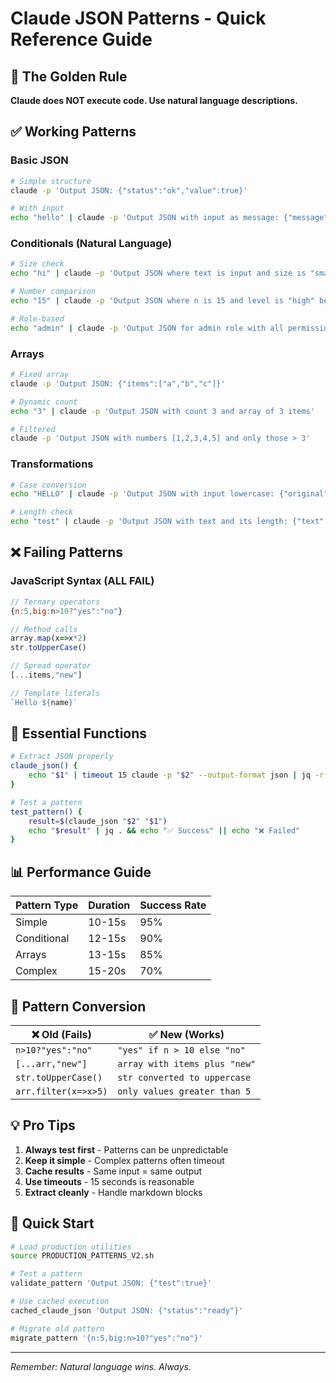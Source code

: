 # Claude JSON Patterns - Quick Reference Guide

## 🚨 The Golden Rule
**Claude does NOT execute code. Use natural language descriptions.**

## ✅ Working Patterns

### Basic JSON
```bash
# Simple structure
claude -p 'Output JSON: {"status":"ok","value":true}'

# With input
echo "hello" | claude -p 'Output JSON with input as message: {"message":"INPUT"}'
```

### Conditionals (Natural Language)
```bash
# Size check
echo "hi" | claude -p 'Output JSON where text is input and size is "small" if < 5 chars else "large"'

# Number comparison  
echo "15" | claude -p 'Output JSON where n is 15 and level is "high" because 15 > 10'

# Role-based
echo "admin" | claude -p 'Output JSON for admin role with all permissions'
```

### Arrays
```bash
# Fixed array
claude -p 'Output JSON: {"items":["a","b","c"]}'

# Dynamic count
echo "3" | claude -p 'Output JSON with count 3 and array of 3 items'

# Filtered
claude -p 'Output JSON with numbers [1,2,3,4,5] and only those > 3'
```

### Transformations
```bash
# Case conversion
echo "HELLO" | claude -p 'Output JSON with input lowercase: {"original":"HELLO","lower":"hello"}'

# Length check
echo "test" | claude -p 'Output JSON with text and its length: {"text":"test","length":4}'
```

## ❌ Failing Patterns

### JavaScript Syntax (ALL FAIL)
```javascript
// Ternary operators
{n:5,big:n>10?"yes":"no"}

// Method calls  
array.map(x=>x*2)
str.toUpperCase()

// Spread operator
[...items,"new"]

// Template literals
`Hello ${name}`
```

## 🔧 Essential Functions

```bash
# Extract JSON properly
claude_json() {
    echo "$1" | timeout 15 claude -p "$2" --output-format json | jq -r '.result' | sed '/^```/d'
}

# Test a pattern
test_pattern() {
    result=$(claude_json "$2" "$1")
    echo "$result" | jq . && echo "✅ Success" || echo "❌ Failed"
}
```

## 📊 Performance Guide

| Pattern Type | Duration | Success Rate |
|-------------|----------|--------------|
| Simple | 10-15s | 95% |
| Conditional | 12-15s | 90% |
| Arrays | 13-15s | 85% |
| Complex | 15-20s | 70% |

## 🎯 Pattern Conversion

| ❌ Old (Fails) | ✅ New (Works) |
|----------------|----------------|
| `n>10?"yes":"no"` | `"yes" if n > 10 else "no"` |
| `[...arr,"new"]` | `array with items plus "new"` |
| `str.toUpperCase()` | `str converted to uppercase` |
| `arr.filter(x=>x>5)` | `only values greater than 5` |

## 💡 Pro Tips

1. **Always test first** - Patterns can be unpredictable
2. **Keep it simple** - Complex patterns often timeout
3. **Cache results** - Same input = same output
4. **Use timeouts** - 15 seconds is reasonable
5. **Extract cleanly** - Handle markdown blocks

## 🚀 Quick Start

```bash
# Load production utilities
source PRODUCTION_PATTERNS_V2.sh

# Test a pattern
validate_pattern 'Output JSON: {"test":true}'

# Use cached execution
cached_claude_json 'Output JSON: {"status":"ready"}'

# Migrate old pattern
migrate_pattern '{n:5,big:n>10?"yes":"no"}'
```

---

*Remember: Natural language wins. Always.*